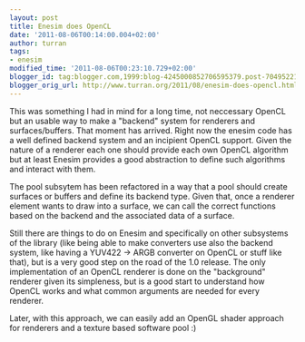 ```yaml
---
layout: post
title: Enesim does OpenCL
date: '2011-08-06T00:14:00.004+02:00'
author: turran
tags:
- enesim
modified_time: '2011-08-06T00:23:10.729+02:00'
blogger_id: tag:blogger.com,1999:blog-4245000852706595379.post-7049522101405114470
blogger_orig_url: http://www.turran.org/2011/08/enesim-does-opencl.html
---
```


This was something I had in mind for a long time, not neccessary OpenCL but an usable way to make a "backend" system for renderers and surfaces/buffers. That moment has arrived. Right now the enesim code has a well defined backend system and an incipient OpenCL support. Given the nature of a renderer each one should provide each own OpenCL algorithm but at least Enesim provides a good abstraction to define such algorithms and interact with them.  
  
The pool subsytem has been refactored in a way that a pool should create surfaces or buffers and define its backend type. Given that, once a renderer element wants to draw into a surface, we can call the correct functions based on the backend and the associated data of a surface.  
  
Still there are things to do on Enesim and specifically on other subsystems of the library (like being able to make converters use also the backend system, like having a YUV422 -> ARGB converter on OpenCL or stuff like that), but is a very good step on the road of the 1.0 release. The only implementation of an OpenCL renderer is done on the "background" renderer given its simpleness, but is a good start to understand how OpenCL works and what common arguments are needed for every renderer.  
  
Later, with this approach, we can easily add an OpenGL shader approach for renderers and a texture based software pool :)
